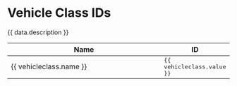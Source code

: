 <script setup>
    import { data } from './vehicle-classes.data.js'
</script>

<style>
.selectable-group {
    user-select: all;
    font-family: monospace
}
</style>

# Vehicle Class IDs

{{ data.description }}

<table>
    <thead>
        <th style="width:100%">Name</th>
        <th>ID</th>
    </thead>
    <tbody>
        <tr v-for="(vehicleclass, index) in data.list" :key="index">
            <td>{{ vehicleclass.name }}</td>
            <td><Badge class="selectable-group" type="tip">{{ vehicleclass.value }}</Badge></td>
        </tr>
    </tbody>
</table>